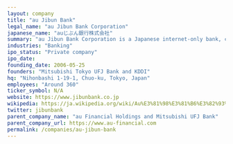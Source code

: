 ```yaml
---
layout: company
title: "au Jibun Bank"
legal_name: "au Jibun Bank Corporation"
japanese_name: "auじぶん銀行株式会社"
summary: "au Jibun Bank Corporation is a Japanese internet-only bank, classified as a new type of bank. It was established on May 25, 2006, as Mobile Net Bank Establishment Investigation Corporation, and commenced operation on June 26, 2008, under the name of 'Jibun Bank'. Its major shareholders are au Financial Holdings and Mitsubishi UFJ Bank. The company provides internet banking services and is known for its mobile app that allows customers to manage their accounts anytime, anywhere."
industries: "Banking"
ipo_status: "Private company"
ipo_date: 
founding_date: 2006-05-25
founders: "Mitsubishi Tokyo UFJ Bank and KDDI"
hq: "Nihonbashi 1-19-1, Chuo-ku, Tokyo, Japan"
employees: "Around 360"
ticker_symbol: N/A
website: https://www.jibunbank.co.jp
wikipedia: https://ja.wikipedia.org/wiki/Au%E3%81%98%E3%81%B6%E3%82%93%E9%8A%80%E8%A1%8C
twitter: jibunbank
parent_company_name: "au Financial Holdings and Mitsubishi UFJ Bank"
parent_company_url: https://www.au-financial.com
permalink: /companies/au-jibun-bank
---
```

